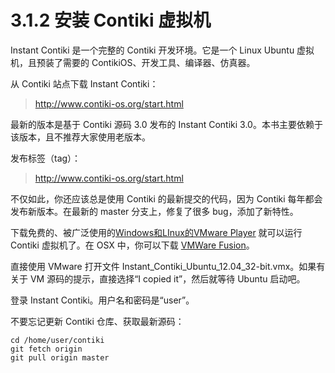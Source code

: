 # 3.1.2 安装 Contiki 虚拟机

Instant Contiki 是一个完整的 Contiki 开发环境。它是一个 Linux Ubuntu 虚拟机，且预装了需要的 ContikiOS、开发工具、编译器、仿真器。

从 Contiki 站点下载 Instant Contiki：

> http://www.contiki-os.org/start.html

最新的版本是基于 Contiki 源码 3.0 发布的 Instant Contiki 3.0。本书主要依赖于该版本，且不推荐大家使用老版本。

发布标签（tag）：

> http://www.contiki-os.org/start.html

不仅如此，你还应该总是使用 Contiki 的最新提交的代码，因为 Contiki 每年都会发布新版本。在最新的 master 分支上，修复了很多 bug，添加了新特性。

下载免费的、被广泛使用的[Windows和LInux的VMware Player](https://my.vmware.com/web/vmware/free#desktop_end_user_computing/vmware_player/6_0) 就可以运行 Contiki 虚拟机了。在 OSX 中，你可以下载 [VMWare Fusion](http://www.vmware.com/products/fusion)。

直接使用 VMware 打开文件 Instant_Contiki_Ubuntu_12.04_32-bit.vmx。如果有关于 VM 源码的提示，直接选择“I copied it”，然后就等待 Ubuntu 启动吧。

登录 Instant Contiki。用户名和密码是“user”。

不要忘记更新 Contiki 仓库、获取最新源码：
```
cd /home/user/contiki
git fetch origin
git pull origin master
```